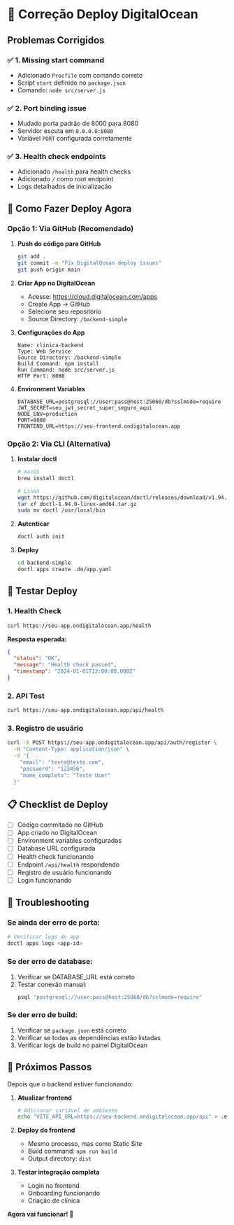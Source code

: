 # 🔧 Correção Deploy DigitalOcean

## Problemas Corrigidos

### ✅ 1. Missing start command
- Adicionado `Procfile` com comando correto
- Script `start` definido no `package.json`
- Comando: `node src/server.js`

### ✅ 2. Port binding issue  
- Mudado porta padrão de 8000 para 8080
- Servidor escuta em `0.0.0.0:8080`
- Variável `PORT` configurada corretamente

### ✅ 3. Health check endpoints
- Adicionado `/health` para health checks
- Adicionado `/` como root endpoint
- Logs detalhados de inicialização

## 🚀 Como Fazer Deploy Agora

### Opção 1: Via GitHub (Recomendado)

1. **Push do código para GitHub**
   ```bash
   git add .
   git commit -m "Fix DigitalOcean deploy issues"
   git push origin main
   ```

2. **Criar App no DigitalOcean**
   - Acesse: https://cloud.digitalocean.com/apps
   - Create App → GitHub
   - Selecione seu repositório
   - Source Directory: `/backend-simple`

3. **Configurações do App**
   ```
   Name: clinica-backend
   Type: Web Service
   Source Directory: /backend-simple
   Build Command: npm install
   Run Command: node src/server.js
   HTTP Port: 8080
   ```

4. **Environment Variables**
   ```
   DATABASE_URL=postgresql://user:pass@host:25060/db?sslmode=require
   JWT_SECRET=seu_jwt_secret_super_seguro_aqui
   NODE_ENV=production
   PORT=8080
   FRONTEND_URL=https://seu-frontend.ondigitalocean.app
   ```

### Opção 2: Via CLI (Alternativa)

1. **Instalar doctl**
   ```bash
   # macOS
   brew install doctl
   
   # Linux
   wget https://github.com/digitalocean/doctl/releases/download/v1.94.0/doctl-1.94.0-linux-amd64.tar.gz
   tar xf doctl-1.94.0-linux-amd64.tar.gz
   sudo mv doctl /usr/local/bin
   ```

2. **Autenticar**
   ```bash
   doctl auth init
   ```

3. **Deploy**
   ```bash
   cd backend-simple
   doctl apps create .do/app.yaml
   ```

## 🧪 Testar Deploy

### 1. Health Check
```bash
curl https://seu-app.ondigitalocean.app/health
```

**Resposta esperada:**
```json
{
  "status": "OK",
  "message": "Health check passed",
  "timestamp": "2024-01-01T12:00:00.000Z"
}
```

### 2. API Test
```bash
curl https://seu-app.ondigitalocean.app/api/health
```

### 3. Registro de usuário
```bash
curl -X POST https://seu-app.ondigitalocean.app/api/auth/register \
  -H "Content-Type: application/json" \
  -d '{
    "email": "teste@teste.com",
    "password": "123456",
    "nome_completo": "Teste User"
  }'
```

## 📋 Checklist de Deploy

- [ ] Código commitado no GitHub
- [ ] App criado no DigitalOcean
- [ ] Environment variables configuradas
- [ ] Database URL configurada
- [ ] Health check funcionando
- [ ] Endpoint `/api/health` respondendo
- [ ] Registro de usuário funcionando
- [ ] Login funcionando

## 🐛 Troubleshooting

### Se ainda der erro de porta:
```bash
# Verificar logs do app
doctl apps logs <app-id>
```

### Se der erro de database:
1. Verificar se DATABASE_URL está correto
2. Testar conexão manual:
   ```bash
   psql "postgresql://user:pass@host:25060/db?sslmode=require"
   ```

### Se der erro de build:
1. Verificar se `package.json` está correto
2. Verificar se todas as dependências estão listadas
3. Verificar logs de build no painel DigitalOcean

## 🎯 Próximos Passos

Depois que o backend estiver funcionando:

1. **Atualizar frontend**
   ```bash
   # Adicionar variável de ambiente
   echo "VITE_API_URL=https://seu-backend.ondigitalocean.app/api" > .env.production
   ```

2. **Deploy do frontend**
   - Mesmo processo, mas como Static Site
   - Build command: `npm run build`
   - Output directory: `dist`

3. **Testar integração completa**
   - Login no frontend
   - Onboarding funcionando
   - Criação de clínica

**Agora vai funcionar! 🚀**